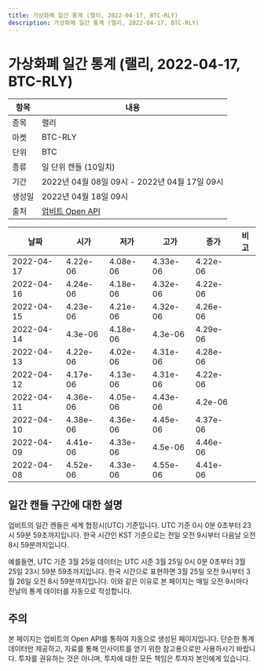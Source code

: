 ```yaml
---
title: 가상화폐 일간 통계 (랠리, 2022-04-17, BTC-RLY)
description: 가상화폐 일간 통계 (랠리, 2022-04-17, BTC-RLY)
---
```



가상화폐 일간 통계 (랠리, 2022-04-17, BTC-RLY)
===

|항목|내용|
|--|--|
|종목|랠리|
|마켓|BTC-RLY|
|단위|BTC|
|종류|일 단위 캔들 (10일치)|
|기간|2022년 04월 08일 09시 - 2022년 04월 17일 09시|
|생성일|2022년 04월 18일 09시|
|출처|[업비트 Open API](https://docs.upbit.com)|


|날짜|시가|저가|고가|종가|비고|
|--|--|--|--|--|--|
|2022-04-17|4.22e-06|4.08e-06|4.33e-06|4.22e-06|    |
|2022-04-16|4.24e-06|4.18e-06|4.32e-06|4.22e-06|    |
|2022-04-15|4.23e-06|4.21e-06|4.32e-06|4.26e-06|    |
|2022-04-14|4.3e-06|4.18e-06|4.3e-06|4.29e-06|    |
|2022-04-13|4.22e-06|4.02e-06|4.31e-06|4.28e-06|    |
|2022-04-12|4.17e-06|4.13e-06|4.31e-06|4.22e-06|    |
|2022-04-11|4.36e-06|4.05e-06|4.43e-06|4.2e-06|    |
|2022-04-10|4.38e-06|4.36e-06|4.45e-06|4.37e-06|    |
|2022-04-09|4.41e-06|4.33e-06|4.5e-06|4.46e-06|    |
|2022-04-08|4.52e-06|4.33e-06|4.55e-06|4.41e-06|    |


일간 캔들 구간에 대한 설명
---


업비트의 일간 캔들은 세계 협정시(UTC) 기준입니다. 
UTC 기준 0시 0분 0초부터 23시 59분 59초까지입니다. 
한국 시간인 KST 기준으로는 전일 오전 9시부터 다음날 오전 8시 59분까지입니다. 


예를들면, UTC 기준 3월 25일 데이터는 UTC 시준 3월 25일 0시 0분 0초부터 3월 25일 23시 59분 59초까지입니다. 
한국 시간으로 표현하면 3월 25일 오전 9시부터 3월 26일 오전 8시 59분까지입니다. 
이와 같은 이유로 본 페이지는 매일 오전 9시마다 전날의 통계 데이터를 자동으로 작성합니다. 


주의
---


본 페이지는 업비트의 Open API를 통하여 자동으로 생성된 페이지입니다. 
단순한 통계 데이터만 제공하고, 자료를 통해 인사이트를 얻기 위한 참고용으로만 사용하시기 바랍니다. 
투자를 권유하는 것은 아니며, 투자에 대한 모든 책임은 투자자 본인에게 있습니다. 
